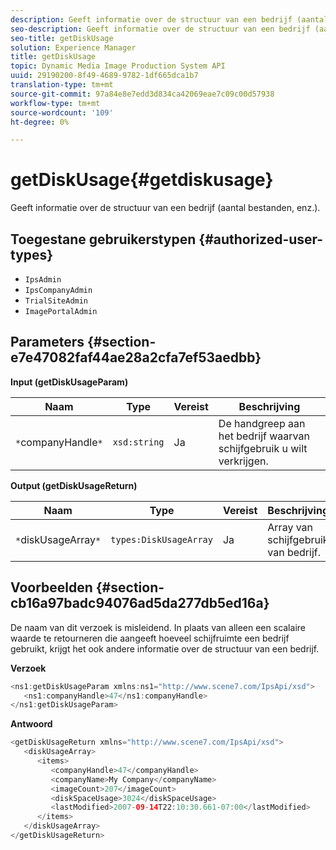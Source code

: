 ```yaml
---
description: Geeft informatie over de structuur van een bedrijf (aantal bestanden, enz.).
seo-description: Geeft informatie over de structuur van een bedrijf (aantal bestanden, enz.).
seo-title: getDiskUsage
solution: Experience Manager
title: getDiskUsage
topic: Dynamic Media Image Production System API
uuid: 29190200-8f49-4689-9782-1df665dca1b7
translation-type: tm+mt
source-git-commit: 97a84e8e7edd3d834ca42069eae7c09c00d57938
workflow-type: tm+mt
source-wordcount: '109'
ht-degree: 0%

---
```



# getDiskUsage{#getdiskusage}

Geeft informatie over de structuur van een bedrijf (aantal bestanden, enz.).

## Toegestane gebruikerstypen {#authorized-user-types}

* `IpsAdmin`
* `IpsCompanyAdmin`
* `TrialSiteAdmin`
* `ImagePortalAdmin`

## Parameters {#section-e7e47082faf44ae28a2cfa7ef53aedbb}

**Input (getDiskUsageParam)**

| Naam | Type | Vereist | Beschrijving |
|---|---|---|---|
| `*`companyHandle`*` | `xsd:string` | Ja | De handgreep aan het bedrijf waarvan schijfgebruik u wilt verkrijgen. |

**Output (getDiskUsageReturn)**

| Naam | Type | Vereist | Beschrijving |
|---|---|---|---|
| `*`diskUsageArray`*` | `types:DiskUsageArray` | Ja | Array van schijfgebruik van bedrijf. |

## Voorbeelden {#section-cb16a97badc94076ad5da277db5ed16a}

De naam van dit verzoek is misleidend. In plaats van alleen een scalaire waarde te retourneren die aangeeft hoeveel schijfruimte een bedrijf gebruikt, krijgt het ook andere informatie over de structuur van een bedrijf.

**Verzoek**

```java
<ns1:getDiskUsageParam xmlns:ns1="http://www.scene7.com/IpsApi/xsd">
   <ns1:companyHandle>47</ns1:companyHandle>
</ns1:getDiskUsageParam>
```

**Antwoord**

```java
<getDiskUsageReturn xmlns="http://www.scene7.com/IpsApi/xsd">
   <diskUsageArray>
      <items>
         <companyHandle>47</companyHandle>
         <companyName>My Company</companyName>
         <imageCount>207</imageCount>
         <diskSpaceUsage>3024</diskSpaceUsage>
         <lastModified>2007-09-14T22:10:30.661-07:00</lastModified>
      </items>
   </diskUsageArray>
</getDiskUsageReturn>
```

